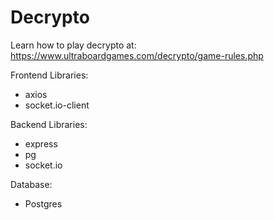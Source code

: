 # Decrypto

Learn how to play decrypto at: https://www.ultraboardgames.com/decrypto/game-rules.php

Frontend Libraries:

- axios
- socket.io-client

Backend Libraries:

- express
- pg
- socket.io

Database:

- Postgres
